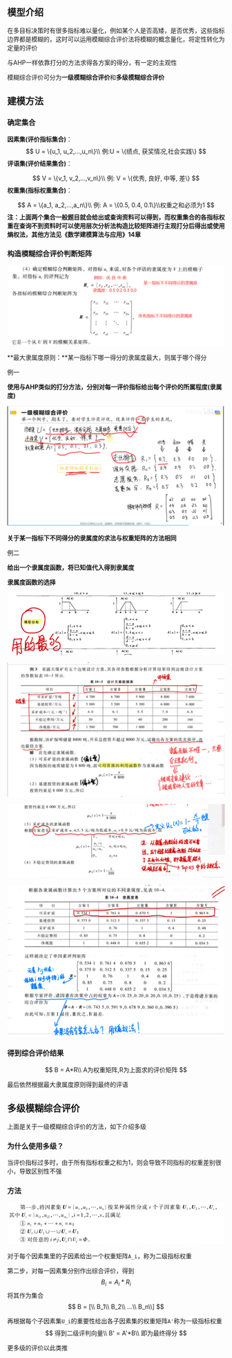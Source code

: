 ## 模型介绍

在多目标决策时有很多指标难以量化，例如某个人是否高矮，是否优秀，这些指标边界都是模糊的，这时可以运用模糊综合评价法将模糊的概念量化，将定性转化为定量的评价



与AHP一样依靠打分的方法求得各方案的得分，有一定的主观性



模糊综合评价可分为**一级模糊综合评价**和**多级模糊综合评价**



## 建模方法



### 确定集合



**因素集(评价指标集合)**：
$$
U = \{u_1, u_2,...,u_n\}\\
例:U = \{绩点, 获奖情况,社会实践\}
$$
**评语集(评价结果集合)**：

$$
V = \{v_1, v_2,...,v_n\}\\
例: V = \{优秀, 良好, 中等, 差\}
$$
**权重集(指标权重集合)**：


$$
A = \{a_1, a_2,...,a_n\}\\
例: A = \{0.5, 0.4, 0.1\}\\权重之和必须为1
$$
**注：上面两个集合一般题目就会给出或查询资料可以得到，而权重集合的各指标权重在查询不到资料时可以使用层次分析法构造比较矩阵进行主观打分后得出或使用熵权法，其他方法见《数学建模算法与应用》14章**



### 构造模糊综合评价判断矩阵

![image-20220117140911784](https://raw.githubusercontent.com/Chikie920/Mark/266f340e02a18857d4b3a9093f7577d9027fd0d3/Sources/images_math/image-20220117140911784.png)



**最大隶属度原则：**某一指标下哪一得分的隶属度最大，则属于哪个得分



例一

**使用与AHP类似的打分方法，分别对每一评价指标给出每个评价的所属程度(隶属度)**

<img src="https://raw.githubusercontent.com/Chikie920/Mark/266f340e02a18857d4b3a9093f7577d9027fd0d3/Sources/images_math/image-20220117141246145.png" alt="image-20220117141246145" style="zoom:80%;" />



**关于某一指标下不同得分的隶属度的求法与权重矩阵的方法相同**





例二

**给出一个隶属度函数，将已知值代入得到隶属度**



**隶属度函数的选择**

![image-20220316125713768](https://raw.githubusercontent.com/Chikie920/Mark/266f340e02a18857d4b3a9093f7577d9027fd0d3/Sources/images_math/image-20220316125713768.png)



![image-20220316125755165](https://raw.githubusercontent.com/Chikie920/Mark/266f340e02a18857d4b3a9093f7577d9027fd0d3/Sources/images_math/image-20220316125755165.png)



![image-20220316125824885](https://raw.githubusercontent.com/Chikie920/Mark/266f340e02a18857d4b3a9093f7577d9027fd0d3/Sources/images_math/image-20220316125824885.png)



![image-20220316125845821](https://raw.githubusercontent.com/Chikie920/Mark/266f340e02a18857d4b3a9093f7577d9027fd0d3/Sources/images_math/image-20220316125845821.png)



### 得到综合评价结果

$$
B = A*R\\
A为权重矩阵,R为上面求的评价矩阵
$$

最后依然根据最大隶属度原则得到最终的评语



## 多级模糊综合评价

上面是关于一级模糊综合评价的方法，如下介绍多级



### 为什么使用多级？

当评价指标过多时，由于所有指标权重之和为1，则会导致不同指标的权重差别很小，导致区别性不强



### 方法

![image-20220117141909240](https://raw.githubusercontent.com/Chikie920/Mark/266f340e02a18857d4b3a9093f7577d9027fd0d3/Sources/images_math/image-20220117141909240.png)

对于每个因素集里的子因素给出一个权重矩阵`A_i`，称为二级指标权重

第二步，对每一因素集分别作出综合评价，得到
$$
B_i = A_i * R_i
$$
将其作为集合
$$
B = [\\
B_1\\
B_2\\
...\\
B_n\\]
$$



再根据每个子因素集`U_i`的重要性给出各子因素集的权重矩阵`A'`称为一级指标权重
$$
得到二级评判向量\\
B' = A'*B\\
即为最终得分
$$


更多级的评价以此类推
